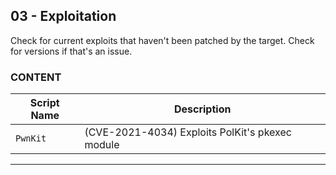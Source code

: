 ## 03 - Exploitation
Check for current exploits that haven't been patched by the target. Check for versions if that's an issue.
<br>
### CONTENT
| Script Name | Description |
| --- | --- |
| `PwnKit` | (CVE-2021-4034) Exploits PolKit's pkexec module |
---
